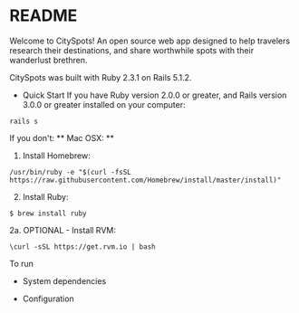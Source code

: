 # README

Welcome to CitySpots! An open source web app designed to help travelers research their destinations, and share worthwhile spots with their wanderlust brethren.

CitySpots was built with Ruby 2.3.1 on Rails 5.1.2.

* Quick Start
If you have Ruby version 2.0.0 or greater, and Rails version 3.0.0 or greater installed on your computer:
```
rails s
```
If you don't:
** Mac OSX: **
1. Install Homebrew:
```
/usr/bin/ruby -e "$(curl -fsSL https://raw.githubusercontent.com/Homebrew/install/master/install)"
```

2. Install Ruby:
```
$ brew install ruby
```

2a. OPTIONAL - Install RVM:
```
\curl -sSL https://get.rvm.io | bash
```

To run

* System dependencies

* Configuration
